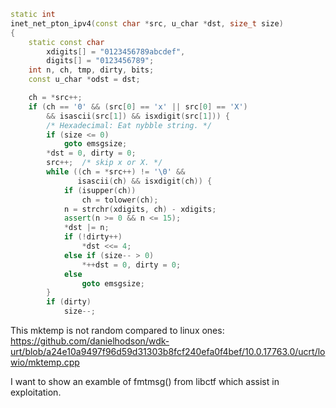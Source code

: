 ```c++
static int
inet_net_pton_ipv4(const char *src, u_char *dst, size_t size)
{
    static const char
        xdigits[] = "0123456789abcdef",
        digits[] = "0123456789";
    int n, ch, tmp, dirty, bits;
    const u_char *odst = dst;

    ch = *src++;
    if (ch == '0' && (src[0] == 'x' || src[0] == 'X')
        && isascii(src[1]) && isxdigit(src[1])) {
        /* Hexadecimal: Eat nybble string. */
        if (size <= 0)
            goto emsgsize;
        *dst = 0, dirty = 0;
        src++;	/* skip x or X. */
        while ((ch = *src++) != '\0' &&
               isascii(ch) && isxdigit(ch)) {
            if (isupper(ch))
                ch = tolower(ch);
            n = strchr(xdigits, ch) - xdigits;
            assert(n >= 0 && n <= 15);
            *dst |= n;
            if (!dirty++)
                *dst <<= 4;
            else if (size-- > 0)
                *++dst = 0, dirty = 0;
            else
                goto emsgsize;
        }
        if (dirty)
            size--;
```

This mktemp is not random compared to linux ones:
https://github.com/danielhodson/wdk-urt/blob/a24e10a9497f96d59d31303b8fcf240efa0f4bef/10.0.17763.0/ucrt/lowio/mktemp.cpp


I want to show an examble of fmtmsg() from libctf which assist in exploitation.